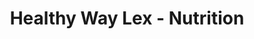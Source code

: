 ---
title: "Healthy Way Lex - Nutrition"
url: /lexington/healthy-way-lex-nutrition/
shop: nutrition supplements
---